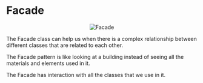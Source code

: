 # Facade
<p style="text-align: center">
<img src="https://refactoring.guru/images/patterns/diagrams/facade/live-example-en.png" alt="Facade">
</p>
<p>
The Facade class can help us when there is a complex relationship between different classes that are related to each other.
</p>
<p>
The Facade pattern is like looking at a building instead of seeing all the materials and elements used in it.
</p>
<p>
The Facade has interaction with all the classes that we use in it.
</p>